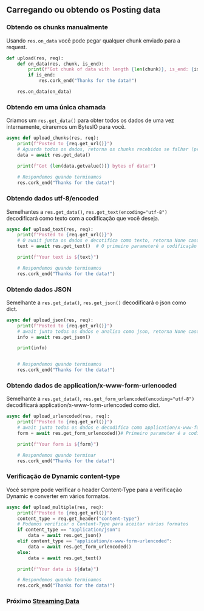 ## Carregando ou obtendo os Posting data

### Obtendo os chunks manualmente
Usando `res.on_data` você pode pegar qualquer chunk enviado para a request.

```python
def upload(res, req):
    def on_data(res, chunk, is_end):
        print(f"Got chunk of data with length {len(chunk)}, is_end: {is_end}")
        if is_end:
            res.cork_end("Thanks for the data!")

    res.on_data(on_data)
```

### Obtendo em uma única chamada
Criamos um `res.get_data()` para obter todos os dados de uma vez internamente, ciraremos um ByteslO para você.

```python
async def upload_chunks(res, req):
    print(f"Posted to {req.get_url()}")
    # Aguarda todos os dados, retorna os chunks recebidos se falhar (provavelmente falhas são request aborted)
    data = await res.get_data()

    print(f"Got {len(data.getvalue())} bytes of data!")
    
    # Respondemos quando terminamos
    res.cork_end("Thanks for the data!")
```
### Obtendo dados utf-8/encoded
Semelhantes a `res.get_data()`, `res.get_text(encoding="utf-8")` decodificará como texto com a codificação que você deseja.
```python
async def upload_text(res, req):
    print(f"Posted to {req.get_url()}")
    # O await junta os dados e decotifica como texto, retorna None caso falhar
    text = await res.get_text()  # O primeiro parameteré a codificação (padrão utf-8)

    print(f"Your text is ${text}")

    # Respondemos quando terminamos
    res.cork_end("Thanks for the data!")
```

### Obtendo dados JSON
Semelhante a `res.get_data()`, `res.get_json()` decodificará o json como dict.
```python
async def upload_json(res, req):
    print(f"Posted to {req.get_url()}")
    # await junta todos os dados e analisa como json, retorna None caso falhar
    info = await res.get_json()

    print(info)


    # Respondemos quando terminamos
    res.cork_end("Thanks for the data!")
```

### Obtendo dados de application/x-www-form-urlencoded
Semelhante a `res.get_data()`, `res.get_form_urlencoded(encoding="utf-8")` decodificará application/x-www-form-urlencoded como dict.

```python
async def upload_urlencoded(res, req):
    print(f"Posted to {req.get_url()}")
    # await junta todos os dados e decodifica como application/x-www-form-urlencoded, retorna Mone se falhar
    form = await res.get_form_urlencoded()# Primeiro parameter é a codificação (padrão utf-8)

    print(f"Your form is ${form}")

    # Respondemos quando terminar
    res.cork_end("Thanks for the data!")
```
### Verificação de Dynamic content-type
Você sempre pode verificar o header Content-Type para a verificação Dynamic e converter em vários formatos.

```python
async def upload_multiple(res, req):
    print(f"Posted to {req.get_url()}")
    content_type = req.get_header("content-type")
    # Podemos verificar o Content-Type para aceitar vários formatos
    if content_type == "application/json":
        data = await res.get_json()
    elif content_type == "application/x-www-form-urlencoded":
        data = await res.get_form_urlencoded()
    else:
        data = await res.get_text()

    print(f"Your data is ${data}")

    # Respondemos quando terminamos
    res.cork_end("Thanks for the data!")
```

### Próximo [Streaming Data](streaming-data.md)